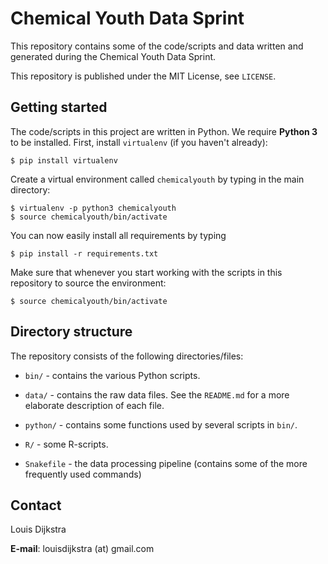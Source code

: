 Chemical Youth Data Sprint
==========================

This repository contains some of the code/scripts and data written and generated during the Chemical Youth Data Sprint. 

This repository is published under the MIT License, see `LICENSE`.

## Getting started

The code/scripts in this project are written in Python. We require __Python 3__ to be installed. First, install `virtualenv` (if you haven't already): 

    $ pip install virtualenv 

Create a virtual environment called `chemicalyouth` by typing in the main directory: 

    $ virtualenv -p python3 chemicalyouth
    $ source chemicalyouth/bin/activate

You can now easily install all requirements by typing

    $ pip install -r requirements.txt

Make sure that whenever you start working with the scripts in this repository to source the environment: 

    $ source chemicalyouth/bin/activate

## Directory structure 

The repository consists of the following directories/files: 

* `bin/` - contains the various Python scripts.

* `data/` - contains the raw data files. See the `README.md` for a more elaborate description of each file. 

* `python/` - contains some functions used by several scripts in `bin/`.

* `R/` - some R-scripts. 

* `Snakefile` - the data processing pipeline (contains some of the more frequently used commands)

## Contact

Louis Dijkstra

__E-mail__: louisdijkstra (at) gmail.com

